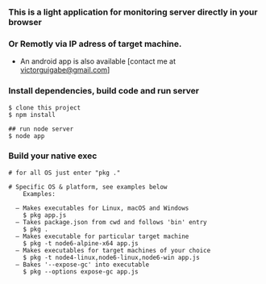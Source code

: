 ### This is a light application for monitoring server directly in your browser 
### Or Remotly via IP adress of target machine.
* An android app is also available [contact me at victorguigabe@gmail.com]



### Install dependencies, build code and run server
```
$ clone this project 
$ npm install

## run node server 
$ node app
```

### Build your native exec
```
# for all OS just enter "pkg ."

# Specific OS & platform, see examples below
	Examples:

  – Makes executables for Linux, macOS and Windows
    $ pkg app.js
  – Takes package.json from cwd and follows 'bin' entry
    $ pkg .
  – Makes executable for particular target machine
    $ pkg -t node6-alpine-x64 app.js
  – Makes executables for target machines of your choice
    $ pkg -t node4-linux,node6-linux,node6-win app.js
  – Bakes '--expose-gc' into executable
    $ pkg --options expose-gc app.js

```
